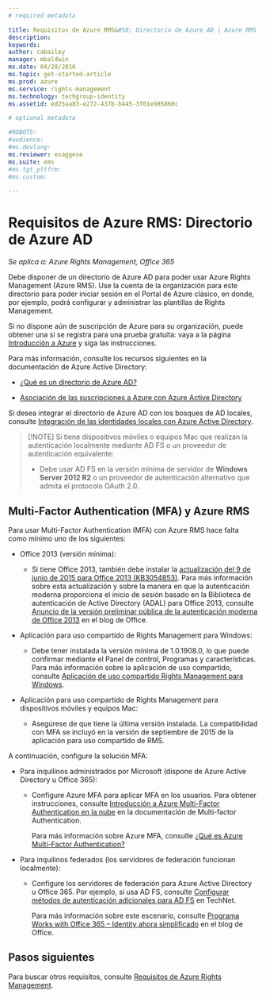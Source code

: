 ```yaml
---
# required metadata

title: Requisitos de Azure RMS&#58; Directorio de Azure AD | Azure RMS
description:
keywords:
author: cabailey
manager: mbaldwin
ms.date: 04/28/2016
ms.topic: get-started-article
ms.prod: azure
ms.service: rights-management
ms.technology: techgroup-identity
ms.assetid: ed25aa83-e272-437b-b445-3f01e985860c

# optional metadata

#ROBOTS:
#audience:
#ms.devlang:
ms.reviewer: esaggese
ms.suite: ems
#ms.tgt_pltfrm:
#ms.custom:

---
```


# Requisitos de Azure RMS: Directorio de Azure AD

*Se aplica a: Azure Rights Management, Office 365*


Debe disponer de un directorio de Azure AD para poder usar Azure Rights Management (Azure RMS). Use la cuenta de la organización para este directorio para poder iniciar sesión en el Portal de Azure clásico, en donde, por ejemplo, podrá configurar y administrar las plantillas de Rights Management.

Si no dispone aún de suscripción de Azure para su organización, puede obtener una si se registra para una prueba gratuita: vaya a la página [Introducción a Azure](https://account.windowsazure.com/organization) y siga las instrucciones.

Para más información, consulte los recursos siguientes en la documentación de Azure Active Directory:

-   [¿Qué es un directorio de Azure AD?](/active-directory/active-directory-whatis)

-   [Asociación de las suscripciones a Azure con Azure Active Directory](/active-directory/active-directory-how-subscriptions-associated-directory)

Si desea integrar el directorio de Azure AD con los bosques de AD locales, consulte [Integración de las identidades locales con Azure Active Directory](/active-directory/active-directory-aadconnect).

> [!NOTE] Si tiene dispositivos móviles o equipos Mac que realizan la autenticación localmente mediante AD FS o un proveedor de autenticación equivalente:
> 
> -   Debe usar AD FS en la versión mínima de servidor de **Windows Server 2012 R2** o un proveedor de autenticación alternativo que admita el protocolo OAuth 2.0.

## Multi-Factor Authentication (MFA) y Azure RMS
Para usar Multi-Factor Authentication (MFA) con Azure RMS hace falta como mínimo uno de los siguientes:

-   Office 2013 (versión mínima):

    -   Si tiene Office 2013, también debe instalar la [actualización del 9 de junio de 2015 para Office 2013 (KB3054853)](https://support.microsoft.com/kb/3054853). Para más información sobre esta actualización y sobre la manera en que la autenticación moderna proporciona el inicio de sesión basado en la Biblioteca de autenticación de Active Directory (ADAL) para Office 2013, consulte [Anuncio de la versión preliminar pública de la autenticación moderna de Office 2013](https://blogs.office.com/2015/03/23/office-2013-modern-authentication-public-preview-announced/) en el blog de Office.

-   Aplicación para uso compartido de Rights Management para Windows:

    -   Debe tener instalada la versión mínima de 1.0.1908.0, lo que puede confirmar mediante el Panel de control, Programas y características. Para más información sobre la aplicación de uso compartido, consulte [Aplicación de uso compartido Rights Management para Windows](../rms-client/sharing-app-windows.md).

-   Aplicación para uso compartido de Rights Management para dispositivos móviles y equipos Mac:

    -   Asegúrese de que tiene la última versión instalada. La compatibilidad con MFA se incluyó en la versión de septiembre de 2015 de la aplicación para uso compartido de RMS.

A continuación, configure la solución MFA:

-   Para inquilinos administrados por Microsoft (dispone de Azure Active Directory u Office 365):

    -   Configure Azure MFA para aplicar MFA en los usuarios. Para obtener instrucciones, consulte [Introducción a Azure Multi-Factor Authentication en la nube](/multi-factor-authentication/multi-factor-authentication-get-started-cloud) en la documentación de Multi-factor Authentication.

        Para más información sobre Azure MFA, consulte [¿Qué es Azure Multi-Factor Authentication?](/multi-factor-authentication/multi-factor-authentication)

-   Para inquilinos federados (los servidores de federación funcionan localmente):

    -   Configure los servidores de federación para Azure Active Directory u Office 365. Por ejemplo, si usa AD FS, consulte [Configurar métodos de autenticación adicionales para AD FS](https://technet.microsoft.com/library/dn758113.aspx) en TechNet.

        Para más información sobre este escenario, consulte [Programa Works with Office 365 – Identity ahora simplificado](https://blogs.office.com/2014/01/30/the-works-with-office-365-identity-program-now-streamlined/) en el blog de Office.

## Pasos siguientes
Para buscar otros requisitos, consulte [Requisitos de Azure Rights Management](requirements-azure-rms.md).



<!--HONumber=May16_HO2-->


